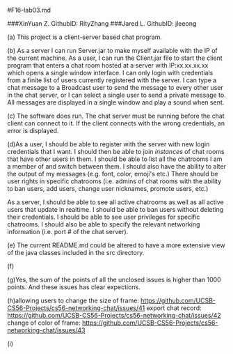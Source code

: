 #F16-lab03.md

###XinYuan Z. GithubID: RityZhang
###Jared L. GithubID: jleeong

(a) This project is a client-server based chat program.

(b) As a server I can run Server.jar to make myself available with the IP of the current machine. 
As a user, I can run the Client.jar file to start the client program that enters a chat room hosted at a server with IP:xx.xx.xx.xx which opens a single window interface. I can only login with credentials from a finite list of users currently registered with the server. I can type a chat message to a Broadcast user to send the message to every other user in the chat server, or I can select a single user to send a private message to. All messages are displayed in a single window and play a sound when sent.

(c) The software does run. The chat server must be running before the chat client can connect to it. If the client connects with the wrong credentials, an error is displayed.

(d)As a user, I should be able to register with the server with new login credentials that I want. I should then be able to join *instances* of chat rooms that have other users in them. I should be able to list all the chatrooms I am a member of and switch between them. I should also have the ability to alter the output of my messages (e.g. font, color, emoji's etc.) There should be user rights in specific chatrooms (i.e. admins of chat rooms with the ability to ban users, add users, change user nicknames, promote users, etc.)

As a server, I should be able to see all active chatrooms as well as all active users that update in realtime. I should be able to ban users without deleting their credentials. I should be able to see user privileges for specific chatrooms. I should also be able to specify the relevant networking information (i.e. port # of the chat server).

(e) The current README.md could be altered to have a more extensive view of the java classes included in the src directory.

(f) 

(g)Yes, the sum of the points of all the unclosed issues is higher than 1000 points. And these issues has clear expections.

(h)allowing users to change the size of frame:
         https://github.com/UCSB-CS56-Projects/cs56-networking-chat/issues/41
   export chat record:
         https://github.com/UCSB-CS56-Projects/cs56-networking-chat/issues/42
   change of color of frame: 
         https://github.com/UCSB-CS56-Projects/cs56-networking-chat/issues/43

(i)  
